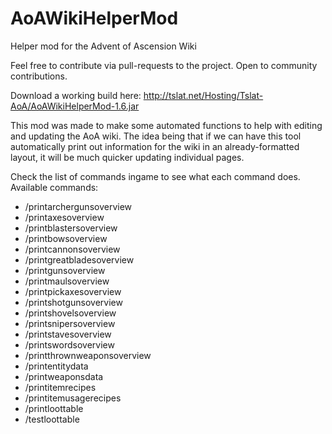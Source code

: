 # AoAWikiHelperMod
Helper mod for the Advent of Ascension Wiki

Feel free to contribute via pull-requests to the project. Open to community contributions.

Download a working build here: http://tslat.net/Hosting/Tslat-AoA/AoAWikiHelperMod-1.6.jar

This mod was made to make some automated functions to help with editing and updating the AoA wiki.
The idea being that if we can have this tool automatically print out information for the wiki in an already-formatted layout, it will be much quicker updating individual pages.

Check the list of commands ingame to see what each command does.
Available commands:
- /printarchergunsoverview
- /printaxesoverview
- /printblastersoverview
- /printbowsoverview
- /printcannonsoverview
- /printgreatbladesoverview
- /printgunsoverview
- /printmaulsoverview
- /printpickaxesoverview
- /printshotgunsoverview
- /printshovelsoverview
- /printsnipersoverview
- /printstavesoverview
- /printswordsoverview
- /printthrownweaponsoverview
- /printentitydata
- /printweaponsdata
- /printitemrecipes
- /printitemusagerecipes
- /printloottable
- /testloottable
